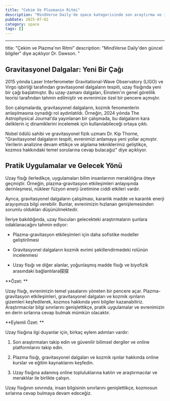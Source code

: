 ```yaml
---
title: "Cekim Ve Plazmanin Ritmi"
description: "MindVerse Daily'de space kategorisinde son araştırma ve içgörüler keşfedin."
pubDate: 2025-07-02
category: space
tags: []
---
```


---
title: "Çekim ve Plazma'nın Ritmi"
description: "MindVerse Daily'den güncel bilgiler" diye açıklıyor Dr. Dawson. "

## **Gravitasyonel Dalgalar: Yeni Bir Çağı**

2015 yılında Laser Interferometer Gravitational-Wave Observatory (LIGO) ve Virgo işbirliği tarafından gravitasyonel dalgaların tespiti, uzay físığında yeni bir çağı başlatmıştır. Bu uzay-zamanı dalgaları, Einstein'ın genel görelilik teorisi tarafından tahmin edilmiştir ve evrenimize özel bir pencere açmıştır.

Son çalışmalarda, gravitasyonel dalgaların, kozmik fenomenlerin anlaşılmasına oynadığı rol aydınlatıldı. Örneğin, 2024 yılında The Astrophysical Journal'da yayınlanan bir çalışmada, bu dalgaların kara deliklerin iç dinamiklerini incelemek için kullanılabileceği ortaya çıktı.

Nobel ödülü sahibi ve gravitasyonel fizik uzmanı Dr. Kip Thorne, "Gravitasyonel dalgaların tespiti, evrenimizi anlamaya yeni yollar açmıştır. Verilerin analizine devam ettikçe ve algılama tekniklerimiz geliştikçe, kozmos hakkındaki temel sorularına cevap bulacağız" diye açıklıyor.

## **Pratik Uygulamalar ve Gelecek Yönü**

Uzay físığı ilerledikçe, uygulamaları bilim insanlarının meraklılığına öteye geçmiştir. Örneğin, plazma-gravitasyon etkileşimleri anlayışında derinleşmesi, nükleer füzyon enerji üretimine ciddi etkileri vardır.

Ayrıca, gravitasyonel dalgaların çalışılması, karanlık madde ve karanlık enerji arayışımıza bilgi verebilir. Bunlar, evrenimizin hızlanan genişlemesinden sorumlu oldukları düşünülmektedir.

İleriye bakıldığında, uzay físıcuları gelecekteki araştırmaların şunlara odaklanacağını tahmin ediyor: 

* Plazma-gravitasyon etkileşimleri için daha sofistike modeller geliştirilmesi

* Gravitasyonel dalgaların kozmik evrimi şekillendirmedeki rolünün incelenmesi

* Uzay físığı ve diğer alanlar, yoğunlaşmış madde físığı ve biyofizik arasındaki bağlantılara探探

**Özet: **

Uzay físığı, evrenimizin temel yasalarını yöneten bir pencere açar. Plazma-gravitasyon etkileşimleri, gravitasyonel dalgaları ve kozmik ışınların gizemleri keşfedilerek, kozmos hakkında yeni bilgiler kazanabiliriz. Araştırmacılar bilgi sınırlarını genişlettikçe, pratik uygulamalar ve evrenimizin en derin sırlarına cevap bulmak mümkün olacaktır.

**Eylemli Özet: **

Uzay físığına ilgi duyanlar için, birkaç eylem adımları vardır: 

1. Son araştırmaları takip edin ve güvenilir bilimsel dergiler ve online platformlarını takip edin.

2. Plazma físığı, gravitasyonel dalgaları ve kozmik ışınlar hakkında online kurslar ve eğitim kaynaklarını keşfedin.

3. Uzay físığına adanmış online topluluklarına katılın ve araştırmacılar ve meraklılar ile birlikte çalışın.

Uzay físığının sınırında, insan bilgisinin sınırlarını genişlettikçe, kozmosun sırlarına cevap bulmaya devam edeceğiz.